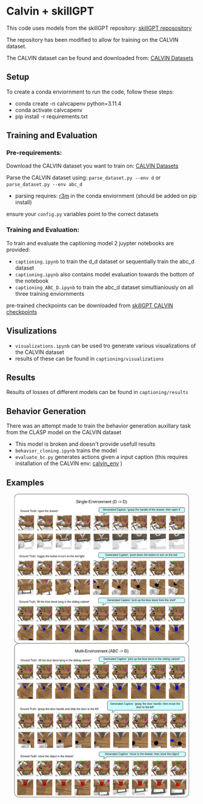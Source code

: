 # Calvin + skillGPT

<p> This code uses models from the skillGPT repository: 
  <a target="_blank" href="https://github.com/krishanrana/skillGPT/tree/distributional_SkillGPTh">skillGPT reposository</a>
</p>
<p> The repository has been modified to allow for training on the CALVIN dataset.</p>
<p> The CALVIN dataset can be found and downloaded from: 
  <a target="_blank" href="https://github.com/mees/calvin/tree/main/dataset">CALVIN Datasets</a>
</p>

## Setup
To create a conda enviornment to run the code, follow these steps:

* conda create -n calvcapenv python=3.11.4
* conda activate calvcapenv
* pip install -r requirements.txt

## Training and Evaluation

### Pre-requirements: 

<p> Download the CALVIN dataset you want to train on:
  <a target="_blank" href="https://github.com/mees/calvin/tree/main/dataset">CALVIN Datasets</a>
</p>

Parse the CALVIN dataset using: `parse_dataset.py --env d` or `parse_dataset.py --env abc_d`
* parsing requires: <a target="_blank" href="https://github.com/facebookresearch/r3m">r3m</a> in the conda enviornment (should be added on pip install)

ensure your `config.py` variables point to the correct datasets

### Training and Evaluation: 

To train and evaluate the captioning model 2 juypter notebooks are provided:

* `captioning.ipynb` to train the d_d dataset or sequentially train the abc_d dataset 
* `captioning.ipynb` also contains model evaluation towards the bottom of the notebook
* `captioning_ABC_D.ipynb` to train the abc_d dataset simultianiously on all three training enviornments

<p> pre-trained checkpoints can be downloaded from
  <a target="_blank" href="https://uni-bielefeld.sciebo.de/s/g8cqCJbzM2YWBDh">skillGPT CALVIN checkpoints</a>
</p>



## Visulizations

* `visualizations.ipynb` can be used tro generate various visualizations of the CALVIN dataset
* results of these can be found in `captioning/visualizations` 

## Results
Results of losses of different models can be found in `captioning/results`

## Behavior Generation
There was an attempt made to train the behavior generation auxillary task from the CLASP model on the CALVIN dataset
* This model is broken and doesn't provide usefull results
* `behavior_cloning.ipynb` trains the model
* `evaluate_bc.py` generates actions given a input caption (this requires installation of the CALVIN env: <a target="_blank" href="https://github.com/mees/calvin_env/tree/1431a46bd36bde5903fb6345e68b5ccc30def666">calvin_env</a> ) 

## Examples
<p align="center">
  <img src="captioning/assets/example_captions.jpg" height="800">
</p>
